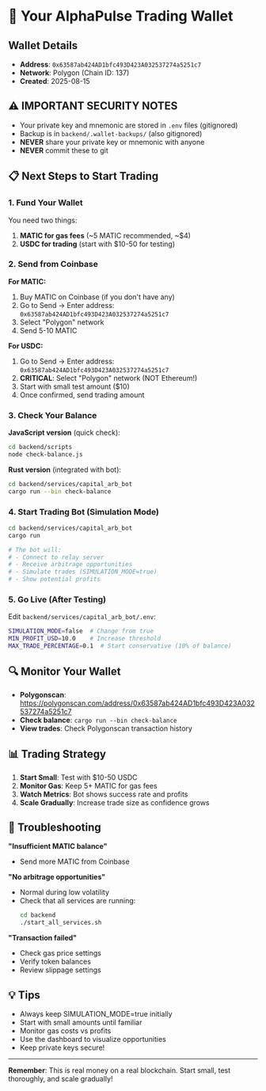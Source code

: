 # 🔐 Your AlphaPulse Trading Wallet

## Wallet Details
- **Address**: `0x63587ab424AD1bfc493D423A032537274a5251c7`
- **Network**: Polygon (Chain ID: 137)
- **Created**: 2025-08-15

## ⚠️ IMPORTANT SECURITY NOTES
- Your private key and mnemonic are stored in `.env` files (gitignored)
- Backup is in `backend/.wallet-backups/` (also gitignored)
- **NEVER** share your private key or mnemonic with anyone
- **NEVER** commit these to git

## 📋 Next Steps to Start Trading

### 1. Fund Your Wallet

You need two things:
1. **MATIC for gas fees** (~5 MATIC recommended, ~$4)
2. **USDC for trading** (start with $10-50 for testing)

### 2. Send from Coinbase

**For MATIC:**
1. Buy MATIC on Coinbase (if you don't have any)
2. Go to Send → Enter address: `0x63587ab424AD1bfc493D423A032537274a5251c7`
3. Select "Polygon" network
4. Send 5-10 MATIC

**For USDC:**
1. Go to Send → Enter address: `0x63587ab424AD1bfc493D423A032537274a5251c7`
2. **CRITICAL**: Select "Polygon" network (NOT Ethereum!)
3. Start with small test amount ($10)
4. Once confirmed, send trading amount

### 3. Check Your Balance

**JavaScript version** (quick check):
```bash
cd backend/scripts
node check-balance.js
```

**Rust version** (integrated with bot):
```bash
cd backend/services/capital_arb_bot
cargo run --bin check-balance
```

### 4. Start Trading Bot (Simulation Mode)

```bash
cd backend/services/capital_arb_bot
cargo run

# The bot will:
# - Connect to relay server
# - Receive arbitrage opportunities
# - Simulate trades (SIMULATION_MODE=true)
# - Show potential profits
```

### 5. Go Live (After Testing)

Edit `backend/services/capital_arb_bot/.env`:
```bash
SIMULATION_MODE=false  # Change from true
MIN_PROFIT_USD=10.0    # Increase threshold
MAX_TRADE_PERCENTAGE=0.1  # Start conservative (10% of balance)
```

## 🔍 Monitor Your Wallet

- **Polygonscan**: https://polygonscan.com/address/0x63587ab424AD1bfc493D423A032537274a5251c7
- **Check balance**: `cargo run --bin check-balance`
- **View trades**: Check Polygonscan transaction history

## 📊 Trading Strategy

1. **Start Small**: Test with $10-50 USDC
2. **Monitor Gas**: Keep 5+ MATIC for gas fees
3. **Watch Metrics**: Bot shows success rate and profits
4. **Scale Gradually**: Increase trade size as confidence grows

## 🚨 Troubleshooting

**"Insufficient MATIC balance"**
- Send more MATIC from Coinbase

**"No arbitrage opportunities"**
- Normal during low volatility
- Check that all services are running:
  ```bash
  cd backend
  ./start_all_services.sh
  ```

**"Transaction failed"**
- Check gas price settings
- Verify token balances
- Review slippage settings

## 💡 Tips

- Always keep SIMULATION_MODE=true initially
- Start with small amounts until familiar
- Monitor gas costs vs profits
- Use the dashboard to visualize opportunities
- Keep private keys secure!

---

**Remember**: This is real money on a real blockchain. Start small, test thoroughly, and scale gradually!
